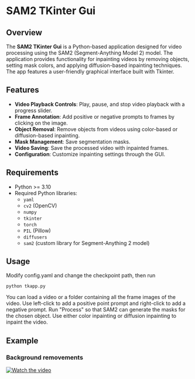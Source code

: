 # SAM2 TKinter Gui

## Overview

The **SAM2 TKinter Gui** is a Python-based application designed for video processing using the SAM2 (Segment-Anything Model 2) model. The application provides functionality for inpainting videos by removing objects, setting mask colors, and applying diffusion-based inpainting techniques. The app features a user-friendly graphical interface built with Tkinter.

## Features

- **Video Playback Controls**: Play, pause, and stop video playback with a progress slider.
- **Frame Annotation**: Add positive or negative prompts to frames by clicking on the image.
- **Object Removal**: Remove objects from videos using color-based or diffusion-based inpainting.
- **Mask Management**: Save segmentation masks.
- **Video Saving**: Save the processed video with inpainted frames.
- **Configuration**: Customize inpainting settings through the GUI.

## Requirements

- Python >= 3.10
- Required Python libraries:
  - `yaml`
  - `cv2` (OpenCV)
  - `numpy`
  - `tkinter`
  - `torch`
  - `PIL` (Pillow)
  - `diffusers`
  - `sam2` (custom library for Segment-Anything 2 model)
  
## Usage
Modify config.yaml and change the checkpoint path, then run
```shell
python tkapp.py
```
You can load a video or a folder containing all the frame images of the video. Use left-click to add a positive point prompt and right-click to add a negative prompt. Run "Process" so that SAM2 can generate the masks for the chosen object. Use either color inpainting or diffusion inpainting to inpaint the video.


## Example

### Background removements
[![Watch the video](https://img.youtube.com/vi/M9dIifmYxIE/0.jpg)](https://youtu.be/M9dIifmYxIE)



